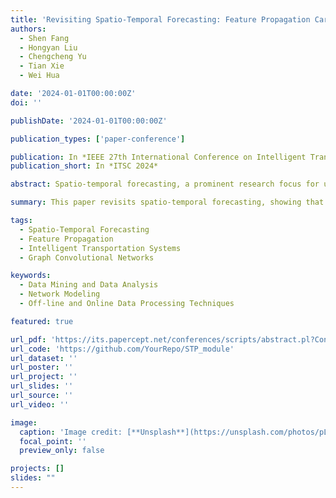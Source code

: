 ```yaml
---
title: 'Revisiting Spatio-Temporal Forecasting: Feature Propagation Carry More Weights Than How They Do'
authors:
  - Shen Fang
  - Hongyan Liu
  - Chengcheng Yu
  - Tian Xie
  - Wei Hua

date: '2024-01-01T00:00:00Z'
doi: ''

publishDate: '2024-01-01T00:00:00Z'

publication_types: ['paper-conference']

publication: In *IEEE 27th International Conference on Intelligent Transportation Systems (ITSC)*
publication_short: In *ITSC 2024*

abstract: Spatio-temporal forecasting, a prominent research focus for understanding the dynamics of data flow in various domains, has recently extended its significance to traffic prediction as a notable application. Considering topology of data flow, existing methods mainly utilize Graph Convolutional Networks (GCNs), where graph construction is the basic concern and generally determines how data features are propagated. However, through extensive investigations and theoretical evidence, it is revealed that graph construction strategy, which is usually regarded as the key step to success, has actually provided very little benefit, while the presence of feature propagation itself on spatio-temporal domain is more significant, i.e., feature propagation carry more weights than how they do. Thus, by making slight refinements of a feature normalization method, we propose a Spatio-Temporal Propagation (STP) module, which does not require intervention of a specific graph structure, yet simple and effective. Various experiments on public datasets verify that the proposed STP module is an on-the-shelf tool that can be accessed to the end of current models or even replace GCNs as an alternative for capturing spatio-temporal features, while achieving better predictions. All the source codes are open accessed on GitHub.

summary: This paper revisits spatio-temporal forecasting, showing that feature propagation in data flow is more significant than the method of graph construction. The proposed Spatio-Temporal Propagation (STP) module outperforms GCNs in traffic prediction without the need for specific graph structures.

tags:
  - Spatio-Temporal Forecasting
  - Feature Propagation
  - Intelligent Transportation Systems
  - Graph Convolutional Networks

keywords: 
  - Data Mining and Data Analysis
  - Network Modeling
  - Off-line and Online Data Processing Techniques

featured: true

url_pdf: 'https://its.papercept.net/conferences/scripts/abstract.pl?ConfID=87&Number=201'
url_code: 'https://github.com/YourRepo/STP_module'
url_dataset: ''
url_poster: ''
url_project: ''
url_slides: ''
url_source: ''
url_video: ''

image:
  caption: 'Image credit: [**Unsplash**](https://unsplash.com/photos/pLCdAaMFLTE)'
  focal_point: ''
  preview_only: false

projects: []
slides: ""
---
```

